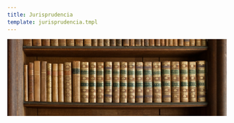 ```yaml
---
title: Jurisprudencia
template: jurisprudencia.tmpl
---
```

![null](/images/uploads/biblioteca.png)

  <div id="box">
    <div id="datos">
    </div>
  </div>
